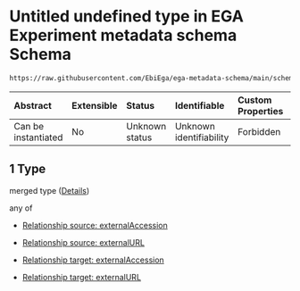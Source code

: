 # Untitled undefined type in EGA Experiment metadata schema Schema

```txt
https://raw.githubusercontent.com/EbiEga/ega-metadata-schema/main/schemas/EGA.experiment.json#/properties/experimentRelationships/items/allOf/1/anyOf/2/allOf/1
```



| Abstract            | Extensible | Status         | Identifiable            | Custom Properties | Additional Properties | Access Restrictions | Defined In                                                                           |
| :------------------ | :--------- | :------------- | :---------------------- | :---------------- | :-------------------- | :------------------ | :----------------------------------------------------------------------------------- |
| Can be instantiated | No         | Unknown status | Unknown identifiability | Forbidden         | Allowed               | none                | [EGA.experiment.json\*](../../../schemas/EGA.experiment.json "open original schema") |

## 1 Type

merged type ([Details](ega-1-properties-experiment-relationships-items-allof-relationship-constraints-for-an-experiment-anyof-relationships-of-external-accessions-and-urls-optional-ones-allof-1.md))

any of

* [Relationship source: externalAccession](ega-4-defs-relationship-source-externalaccession.md "check type definition")

* [Relationship source: externalURL](ega-4-defs-relationship-source-externalurl.md "check type definition")

* [Relationship target: externalAccession](ega-4-defs-relationship-target-externalaccession.md "check type definition")

* [Relationship target: externalURL](ega-4-defs-relationship-target-externalurl.md "check type definition")
